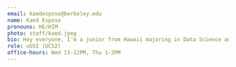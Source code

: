 ```yaml
---
email: kaedesposo@berkeley.edu
name: Kaed Esposo
pronouns: HE/HIM
photo: staff/kaed.jpeg
bio: Hey everyone, I’m a junior from Hawaii majoring in Data Science and Political Science. During my free time you can find me either at a concert, thrifting, or hanging with friends.
role: uGSI (UCS2)
office-hours: Wed 11-12PM, Thu 1-2PM
---
```

